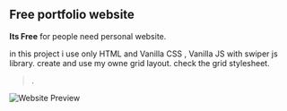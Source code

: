 ## Free portfolio website
**Its Free** for people need personal website.

in this project i use only HTML and Vanilla CSS , Vanilla JS with  swiper js library.
create and use my owne grid layout.
check the grid stylesheet.

>.


![Website Preview](https://i.ibb.co/bb6fts4/Persoanl-Website.png)
